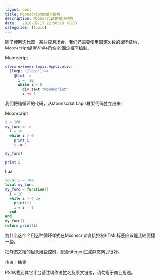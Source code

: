 ```yaml
---
layout: post
title: Moonscript的循环结构
description: Moonscript的循环结构
date:   2016-09-17 22:50:18 +0800 
categories: [topic]
---
```

除了使用迭代器，某些应用场合，我们还需要使用固定次数的循环结构，Moonscript提供While风格
的固定循环控制。

Moonscript

```lua
class extends lapis.Application
  [loop: "/loop"]:=>
    @html ->
      i =  10
      while i > 0
        div text "Moonscript"
        i -= 1
```

我们把纯循环的代码，从Moonscript Lapis框架代码独立出来：

Moonscript
```lua
i = 100
my_func = ->
  i = 10
  while i > 0
    print i
    i -= 1

my_func!

print i
```

Lua
```lua
local i = 100
local my_func
my_func = function()
  i = 10
  while i > 0 do
    print(i)
    i = i - 1
  end
end
my_func()
return print(i)
```


为什么这个？用这种循环样式在Moonscript直接控制HTML标签应该能比较便捷一些。

把静态文档的目录用些控制，配合sitegen生成静态网页很好。

作者：糖果

PS:转载到其它平台请注明作者姓名及原文链接，请勿用于商业用途。
